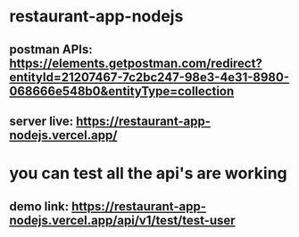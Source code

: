 # restaurant-app-nodejs
## postman APIs: https://elements.getpostman.com/redirect?entityId=21207467-7c2bc247-98e3-4e31-8980-068666e548b0&entityType=collection
## server live: https://restaurant-app-nodejs.vercel.app/
# you can test all the api's are working
## demo link: https://restaurant-app-nodejs.vercel.app/api/v1/test/test-user
